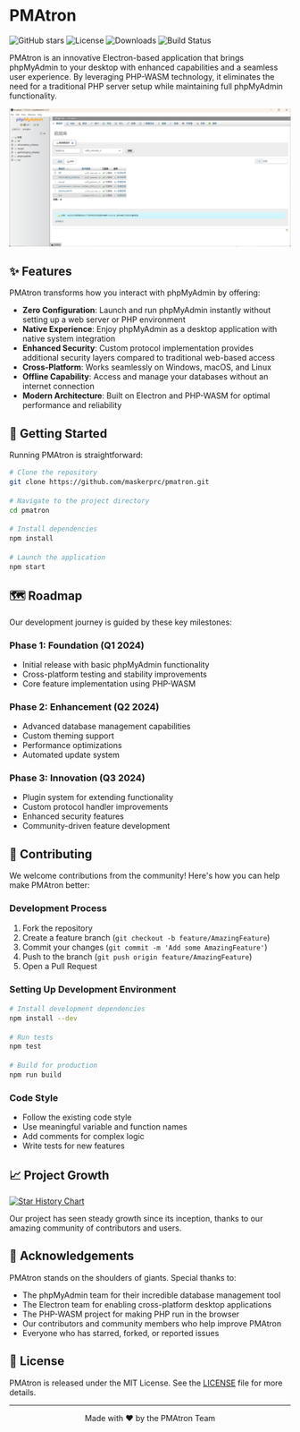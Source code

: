 # PMAtron

![GitHub stars](https://img.shields.io/github/stars/maskerprc/pmatron?style=social)
![License](https://img.shields.io/badge/license-MIT-blue.svg)
![Downloads](https://img.shields.io/github/downloads/maskerprc/pmatron/total)
![Build Status](https://img.shields.io/github/workflow/status/maskerprc/pmatron/CI)

PMAtron is an innovative Electron-based application that brings phpMyAdmin to your desktop with enhanced capabilities and a seamless user experience. By leveraging PHP-WASM technology, it eliminates the need for a traditional PHP server setup while maintaining full phpMyAdmin functionality.

![img_1.png](img_1.png)

## ✨ Features

PMAtron transforms how you interact with phpMyAdmin by offering:

- **Zero Configuration**: Launch and run phpMyAdmin instantly without setting up a web server or PHP environment
- **Native Experience**: Enjoy phpMyAdmin as a desktop application with native system integration
- **Enhanced Security**: Custom protocol implementation provides additional security layers compared to traditional web-based access
- **Cross-Platform**: Works seamlessly on Windows, macOS, and Linux
- **Offline Capability**: Access and manage your databases without an internet connection
- **Modern Architecture**: Built on Electron and PHP-WASM for optimal performance and reliability

## 🚀 Getting Started

Running PMAtron is straightforward:

```bash
# Clone the repository
git clone https://github.com/maskerprc/pmatron.git

# Navigate to the project directory
cd pmatron

# Install dependencies
npm install

# Launch the application
npm start
```

## 🗺️ Roadmap

Our development journey is guided by these key milestones:

### Phase 1: Foundation (Q1 2024)
- Initial release with basic phpMyAdmin functionality
- Cross-platform testing and stability improvements
- Core feature implementation using PHP-WASM

### Phase 2: Enhancement (Q2 2024)
- Advanced database management capabilities
- Custom theming support
- Performance optimizations
- Automated update system

### Phase 3: Innovation (Q3 2024)
- Plugin system for extending functionality
- Custom protocol handler improvements
- Enhanced security features
- Community-driven feature development

## 🤝 Contributing

We welcome contributions from the community! Here's how you can help make PMAtron better:

### Development Process
1. Fork the repository
2. Create a feature branch (`git checkout -b feature/AmazingFeature`)
3. Commit your changes (`git commit -m 'Add some AmazingFeature'`)
4. Push to the branch (`git push origin feature/AmazingFeature`)
5. Open a Pull Request

### Setting Up Development Environment

```bash
# Install development dependencies
npm install --dev

# Run tests
npm test

# Build for production
npm run build
```

### Code Style
- Follow the existing code style
- Use meaningful variable and function names
- Add comments for complex logic
- Write tests for new features

## 📈 Project Growth


[![Star History Chart](https://api.star-history.com/svg?repos=MaskerPRC/pmatron&type=Date)](https://star-history.com/#MaskerPRC/pmatron&Date)

Our project has seen steady growth since its inception, thanks to our amazing community of contributors and users.

## 🙏 Acknowledgements

PMAtron stands on the shoulders of giants. Special thanks to:

- The phpMyAdmin team for their incredible database management tool
- The Electron team for enabling cross-platform desktop applications
- The PHP-WASM project for making PHP run in the browser
- Our contributors and community members who help improve PMAtron
- Everyone who has starred, forked, or reported issues

## 📄 License

PMAtron is released under the MIT License. See the [LICENSE](LICENSE) file for more details.

---

<div align="center">
Made with ❤️ by the PMAtron Team
</div>
